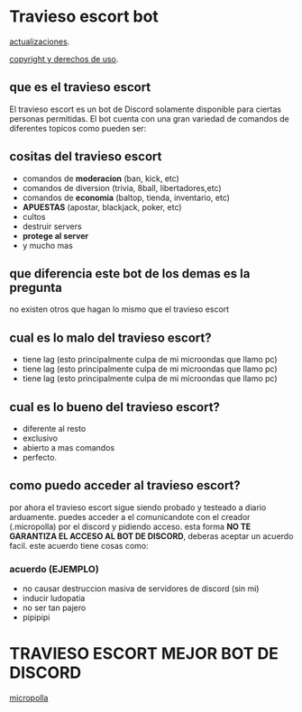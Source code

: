 # Travieso escort bot

[actualizaciones](./upd).

[copyright y derechos de uso](./copyright.md).

## que es el travieso escort
El travieso escort es un bot de Discord solamente disponible para ciertas personas permitidas.
El bot cuenta con una gran variedad de comandos de diferentes topicos como pueden ser:

## cositas del travieso escort
* comandos de **moderacion** (ban, kick, etc)
* comandos de diversion (trivia, 8ball, libertadores,etc)
* comandos de **economia** (baltop, tienda, inventario, etc)
* **APUESTAS** (apostar, blackjack, poker, etc)
* cultos
* destruir servers
* **protege al server**
* y mucho mas

## que diferencia este bot de los demas es la pregunta
no existen otros que hagan lo mismo que el travieso escort

## cual es lo malo del travieso escort?
* tiene lag (esto principalmente culpa de mi microondas que llamo pc)
* tiene lag (esto principalmente culpa de mi microondas que llamo pc)
* tiene lag (esto principalmente culpa de mi microondas que llamo pc)

## cual es lo bueno del travieso escort?
* diferente al resto
* exclusivo
* abierto a mas comandos
* perfecto.

## como puedo acceder al travieso escort?
por ahora el travieso escort sigue siendo probado y testeado a diario arduamente.
puedes acceder a el comunicandote con el creador (.micropolla) por el discord y pidiendo acceso.
esta forma **NO TE GARANTIZA EL ACCESO AL BOT DE DISCORD**, deberas aceptar un acuerdo facil.
este acuerdo tiene cosas como:

### acuerdo (**EJEMPLO**)
* no causar destruccion masiva de servidores de discord (sin mi)
* inducir ludopatia
* no ser tan pajero
* pipipipi

# TRAVIESO ESCORT MEJOR BOT DE DISCORD
[micropolla](./micropolla.md)
